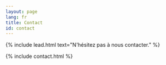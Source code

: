 ```yaml
---
layout: page
lang: fr
title: Contact
id: contact
---
```


{% include lead.html
    text="N'hésitez pas à nous contacter." %}

{% include contact.html %}
